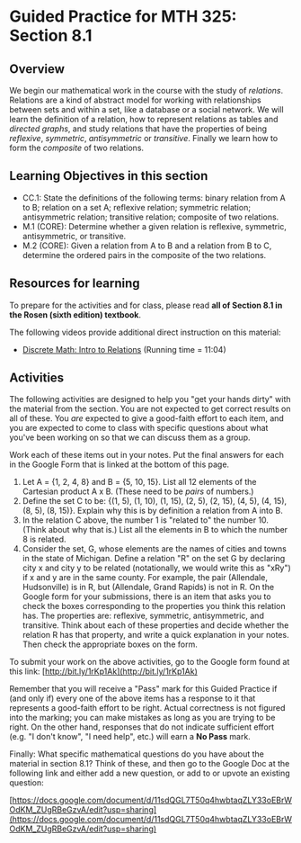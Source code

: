 Guided Practice for MTH 325: Section 8.1
========================================

## Overview 

We begin our mathematical work in the course with the study of _relations_. Relations are a kind of abstract model for working with relationships between sets and within a set, like a database or a social network. We will learn the definition of a relation, how to represent relations as tables and _directed graphs_, and study relations that have the properties of being _reflexive_, _symmetric_, _antisymmetric_ or _transitive_. Finally we learn how to form the _composite_ of two relations. 

## Learning Objectives in this section

+ CC.1: State the definitions of the following terms: binary relation from A to B; relation on a set A; reflexive relation; symmetric relation; antisymmetric relation; transitive relation; composite of two relations. 
+ M.1 (CORE): Determine whether a given relation is reflexive, symmetric, antisymmetric, or transitive. 
+ M.2 (CORE): Given a relation from A to B and a relation from B to C, determine the ordered pairs in the composite of the two relations.

## Resources for learning

To prepare for the activities and for class, please read __all of Section 8.1 in the Rosen (sixth edition) textbook__. 

The following videos provide additional direct instruction on this material: 

+ [Discrete Math: Intro to Relations](https://www.youtube.com/watch?v=h34hZ_hynzE) (Running time = 11:04) 

## Activities 

The following activities are designed to help you "get your hands dirty" with the material from the section. You are not expected to get correct results on all of these. You _are_ expected to give a good-faith effort to each item, and you are expected to come to class with specific questions about what you've been working on so that we can discuss them as a group. 

Work each of these items out in your notes. Put the final answers for each in the Google Form that is linked at the bottom of this page. 

1. Let A = {1, 2, 4, 8} and B = {5, 10, 15}. List all 12 elements of the Cartesian product A x B. (These need to be _pairs_ of numbers.)
2. Define the set C to be: {(1, 5), (1, 10), (1, 15), (2, 5), (2, 15), (4, 5), (4, 15), (8, 5), (8, 15)}. Explain why this is by definition a relation from A into B. 
3. In the relation C above, the number 1 is "related to" the number 10. (Think about why that is.) List all the elements in B to which the number 8 is related. 
4. Consider the set, G, whose elements are the names of cities and towns in the state of Michigan. Define a relation "R" on the set G by declaring city x and city y to be related (notationally, we would write this as "xRy") if x and y are in the same county. For example, the pair (Allendale, Hudsonville) is in R, but (Allendale, Grand Rapids) is not in R. On the Google form for your submissions, there is an item that asks you to check the boxes corresponding to the properties you think this relation has. The properties are: reflexive, symmetric, antisymmetric, and transitive. Think about each of these properties and decide whether the relation R has that property, and write a quick explanation in your notes. Then check the appropriate boxes on the form. 

To submit your work on the above activities, go to the Google form found at this link: [http://bit.ly/1rKp1Ak](http://bit.ly/1rKp1Ak)

Remember that you will receive a "Pass" mark for this Guided Practice if (and only if) every one of the above items has a response to it that represents a good-faith effort to be right. Actual correctness is not figured into the marking; you can make mistakes as long as you are trying to be right. On the other hand, responses that do not indicate sufficient effort (e.g. "I don't know", "I need help", etc.) will earn a __No Pass__ mark. 

Finally: What specific mathematical questions do you have about the material in section 8.1? Think of these, and then go to the Google Doc at the following link and either add a new question, or add to or upvote an existing question: 

[https://docs.google.com/document/d/11sdQGL7T50q4hwbtaqZLY33oEBrWOdKM_ZUgRBeGzvA/edit?usp=sharing](https://docs.google.com/document/d/11sdQGL7T50q4hwbtaqZLY33oEBrWOdKM_ZUgRBeGzvA/edit?usp=sharing)



